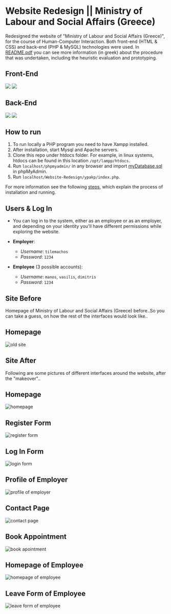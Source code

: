 # Website Redesign || Ministry of Labour and Social Affairs (Greece)
Redesigned the website of "Ministry of Labour and Social Affairs (Greece)", for the course of Human-Computer Interaction. Both front-end (HTML &amp; CSS) and back-end (PHP &amp; MySQL) technologies were used. In [README.pdf](https://github.com/mansstiv/Website-Redesign/blob/master/README.pdf) you can see more information (in greek) about the procedure that was undertaken, including the heuristic evaluation and prototyping.

## Front-End
<a src="#"><img src="https://img.icons8.com/color/48/000000/html-5.png"/></a>
<a src="#"><img src="https://img.icons8.com/color/48/000000/css3.png"/></a>

## Back-End
<a src="#"><img src="https://img.icons8.com/color/48/000000/php.png"/></a>
<a src="#"><img src="https://img.icons8.com/color/48/000000/mysql-logo.png"/></a>

## How to run
1. To run locally a PHP program you need to have Xampp installed. 
2. After installation, start Mysql and Apache servers. 
3. Clone this repo under htdocs folder. For example, in linux systems, htdocs can be found in this location ```/opt/lampp/htdocs```.
4. Run ```localhost/phpmyadmin/``` in any browser and import [myDatabase.sql](myDatabase.sql) in phpMyAdmin.
5. Run ```localhost/Website-Redesign/ypakp/index.php```. 

For more information see the following [steps](https://www.edureka.co/blog/how-to-run-a-php-program-in-xampp/), which explain the process of installation and running.

## Users & Log In
* You can log in to the system, either as an employee or as an employer, and depending on your identity you'll have different permissions while exploring the website.

* **Employer**:
  * *Username*: ```tilemachos```
  * *Password*: ```1234```

* **Employee** (3 possible accounts):
  * *Username*: ```manos```, ```vasilis```, ```dimitris```
  * *Password*: ```1234```

## Site Before
Homepage of Ministry of Labour and Social Affairs (Greece) before..So you can take a guess, on how the rest of the interfaces would look like..

## Homepage
![old site](https://i.ibb.co/g3gJ3Qp/site-before.png)
<br>

## Site After
Following are some pictures of different interfaces around the website, after the "makeover"..

## Homepage
![homepage](https://i.ibb.co/4KhFmmN/home.png)
<br>

## Register Form
![register form](https://i.ibb.co/GC1CXCb/register.png)
<br>

## Log In Form
![login form](https://i.ibb.co/p18PdXM/login.png)
<br>

## Profile of Employer
![profile of employer](https://i.ibb.co/9tQMDhs/profile.png)
<br>

## Contact Page
![contact page](https://i.ibb.co/xsZCghg/contact.png)
<br>

## Book Appointment
![book apointment](https://i.ibb.co/ZzJfbGC/book-appointment.png)
<br>

## Homepage of Employee
![homepage of employee](https://i.ibb.co/VQT3XnF/employer.png)
<br>

## Leave Form of Employee
![leave form of employee](https://i.ibb.co/3WjzGbt/leave-form.png)
<br>
